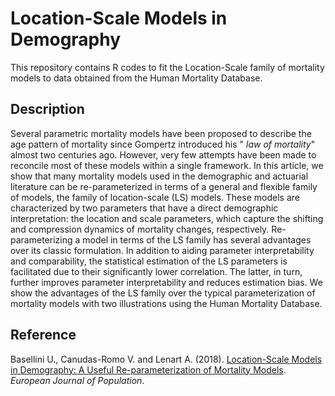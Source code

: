 # Location-Scale Models in Demography
This repository contains R codes to fit the Location-Scale family of mortality models to data obtained from the Human Mortality Database.

## Description
Several parametric mortality models have been proposed to describe the age pattern of mortality since Gompertz introduced his " _law of mortality_" almost two centuries ago. However, very few attempts have been made to reconcile most of these models within a single framework. In this article, we show that many mortality models used in the demographic and actuarial literature can be re-parameterized in terms of a general and flexible family of models, the family of location-scale (LS) models. These models are characterized by two parameters that have a direct demographic interpretation: the location and scale parameters, which capture the shifting and compression dynamics of mortality changes, respectively. Re-parameterizing a model in terms of the LS family has several advantages over its classic formulation. In addition to aiding parameter interpretability and comparability, the statistical estimation of the LS parameters is facilitated due to their significantly lower correlation. The latter, in turn, further improves parameter interpretability and reduces estimation bias. We show the advantages of the LS family over the typical parameterization of mortality models with two illustrations using the Human Mortality Database.

## Reference
Basellini U., Canudas-Romo V. and Lenart A. (2018). [Location-Scale Models in Demography: A Useful Re-parameterization of Mortality Models](https://link.springer.com/article/10.1007/s10680-018-9496-y). _European Journal of Population_.
